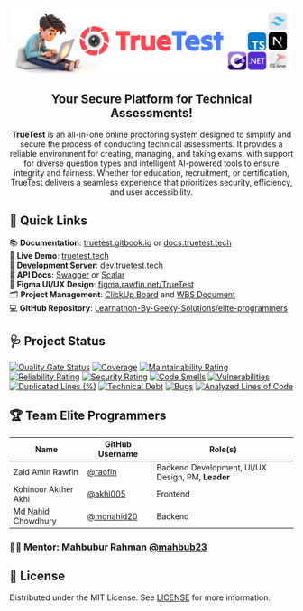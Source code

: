 <div align="center">
  <img src="assets/banner.png" alt="TrueTest Banner">
  <h2>Your Secure Platform for Technical Assessments!</h2>
<b>TrueTest</b> is an all-in-one online proctoring system designed to simplify and secure the process of conducting technical assessments. It provides a reliable environment for creating, managing, and taking exams, with support for diverse question types and intelligent AI-powered tools to ensure integrity and fairness. Whether for education, recruitment, or certification, TrueTest delivers a seamless experience that prioritizes security, efficiency, and user accessibility.
</div>

## 🔗 **Quick Links**

📚 **Documentation**: [truetest.gitbook.io](https://truetest.gitbook.io) or [docs.truetest.tech](https://docs.truetest.tech) <br>
🚀 **Live Demo**: [truetest.tech](https://truetest.tech) <br>
🧪 **Development Server**: [dev.truetest.tech](https://dev.truetest.tech) <br>
📡 **API Docs**: [Swagger](https://api.truetest.tech/swagger) or [Scalar](https://api.truetest.tech/scalar) <br>
🎨 **Figma UI/UX Design**: [figma.rawfin.net/TrueTest](https://figma.rawfin.net/TrueTest) <br>
🗂️ **Project Management**: [ClickUp Board](https://sharing.clickup.com/9018748645/b/h/6-901804967032-2/87cfea55e909e2c) and [WBS Document](https://docs.google.com/spreadsheets/d/1W8B64OiUsHmxep4WSxsuw9yIJhcLsX7WFnyozvuyhJo/edit?usp=sharing) <br>
💻 **GitHub Repository**: [Learnathon-By-Geeky-Solutions/elite-programmers](https://github.com/Learnathon-By-Geeky-Solutions/elite-programmers) <br>

## 🩺 Project Status

[![Quality Gate Status](https://sonarcloud.io/api/project_badges/measure?project=Learnathon-By-Geeky-Solutions_elite-programmers&metric=alert_status)](https://sonarcloud.io/summary/new_code?id=Learnathon-By-Geeky-Solutions_elite-programmers)
[![Coverage](https://sonarcloud.io/api/project_badges/measure?project=Learnathon-By-Geeky-Solutions_elite-programmers&metric=coverage)](https://sonarcloud.io/summary/new_code?id=Learnathon-By-Geeky-Solutions_elite-programmers)
[![Maintainability Rating](https://sonarcloud.io/api/project_badges/measure?project=Learnathon-By-Geeky-Solutions_elite-programmers&metric=sqale_rating)](https://sonarcloud.io/summary/new_code?id=Learnathon-By-Geeky-Solutions_elite-programmers)
[![Reliability Rating](https://sonarcloud.io/api/project_badges/measure?project=Learnathon-By-Geeky-Solutions_elite-programmers&metric=reliability_rating)](https://sonarcloud.io/summary/new_code?id=Learnathon-By-Geeky-Solutions_elite-programmers)
[![Security Rating](https://sonarcloud.io/api/project_badges/measure?project=Learnathon-By-Geeky-Solutions_elite-programmers&metric=security_rating)](https://sonarcloud.io/summary/new_code?id=Learnathon-By-Geeky-Solutions_elite-programmers)
[![Code Smells](https://sonarcloud.io/api/project_badges/measure?project=Learnathon-By-Geeky-Solutions_elite-programmers&metric=code_smells)](https://sonarcloud.io/summary/new_code?id=Learnathon-By-Geeky-Solutions_elite-programmers)
[![Vulnerabilities](https://sonarcloud.io/api/project_badges/measure?project=Learnathon-By-Geeky-Solutions_elite-programmers&metric=vulnerabilities)](https://sonarcloud.io/summary/new_code?id=Learnathon-By-Geeky-Solutions_elite-programmers)
[![Duplicated Lines (%)](https://sonarcloud.io/api/project_badges/measure?project=Learnathon-By-Geeky-Solutions_elite-programmers&metric=duplicated_lines_density)](https://sonarcloud.io/summary/new_code?id=Learnathon-By-Geeky-Solutions_elite-programmers)
[![Technical Debt](https://sonarcloud.io/api/project_badges/measure?project=Learnathon-By-Geeky-Solutions_elite-programmers&metric=sqale_index)](https://sonarcloud.io/summary/new_code?id=Learnathon-By-Geeky-Solutions_elite-programmers)
[![Bugs](https://sonarcloud.io/api/project_badges/measure?project=Learnathon-By-Geeky-Solutions_elite-programmers&metric=bugs)](https://sonarcloud.io/summary/new_code?id=Learnathon-By-Geeky-Solutions_elite-programmers)
[![Analyzed Lines of Code](https://sonarcloud.io/api/project_badges/measure?project=Learnathon-By-Geeky-Solutions_elite-programmers&metric=ncloc)](https://sonarcloud.io/summary/new_code?id=Learnathon-By-Geeky-Solutions_elite-programmers)

## 🏆 Team Elite Programmers

| Name                 | GitHub Username                            | Role(s)                                           |
| -------------------- | ------------------------------------------ | ------------------------------------------------- |
| Zaid Amin Rawfin     | [@raofin](https://github.com/raofin)       | Backend Development, UI/UX Design, PM, **Leader** |
| Kohinoor Akther Akhi | [@akhi005](https://github.com/Akhi005)     | Frontend                                          |
| Md Nahid Chowdhury   | [@mdnahid20](https://github.com/mdnahid20) | Backend                                           |

### 👨‍🏫 Mentor: Mahbubur Rahman [@mahbub23](https://github.com/mahbub23)

## 🪪 License

Distributed under the MIT License. See [LICENSE](LICENSE) for more information.
